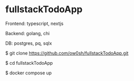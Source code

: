 # fullstackTodoApp

Frontend: typescript, nextjs

Backend: golang, chi

DB: postgres, pq, sqlx

$ git clone https://github.com/ow0sh/fullstackTodoApp.git

$ cd fullstackTodoApp

$ docker compose up
